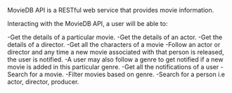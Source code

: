 MovieDB API is a RESTful web service that provides movie information.

Interacting with the MovieDB API, a user will be able to:

-Get the details of a particular movie.
-Get the details of an actor.
-Get the details of a director.
-Get all the characters of a movie
-Follow an actor or director and any time a new movie associated with that person is released, the user is notified.
-A user may also follow a genre to get notified if a new movie is added in this particular genre.
-Get all the notifications of a user
-Search for a movie.
-Filter movies based on genre.
-Search for a person i.e actor, director, producer.
